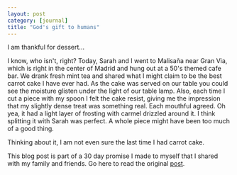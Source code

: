 ```yaml
---
layout: post
category: [journal]
title: "God's gift to humans"
---
```


I am thankful for dessert...

I know, who isn't, right? Today, Sarah and I went to Malisaña near Gran Via, which is right in the center of Madrid and hung out at a 50's themed cafe bar. We drank fresh mint tea and shared what I might claim to be the best carrot cake I have ever had. As the cake was served on our table you could see the moisture glisten under the light of our table lamp. Also, each time I cut a piece with my spoon I felt the cake resist, giving me the impression that my slightly dense treat was something real. Each mouthful agreed. Oh yea, it had a light layer of frosting with carmel drizzled around it. I think splitting it with Sarah was perfect. A whole piece might have been too much of a good thing. 

Thinking about it, I am not even sure the last time I had carrot cake.  


This blog post is part of a 30 day promise I made to myself that I shared with my family and friends. Go here to read the original <a href="/journal/2011/11/03/art-of-accountability.html">post</a>. 

